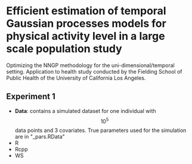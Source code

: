# Efficient estimation of temporal Gaussian processes models for physical activity level in a large scale population study
Optimizing the NNGP methodology for the uni-dimensional/temporal setting.
Application to health study conducted by the Fielding School of Public Health of the University of California Los Angeles.

## Experiment 1

  - <b>Data</b>: contains a simulated dataset for one individual with $$10^5$$ data points and 3 covariates. True parameters used for the simulation are in "\_pars.RData"
  - R
  - Rcpp
  - WS
    
